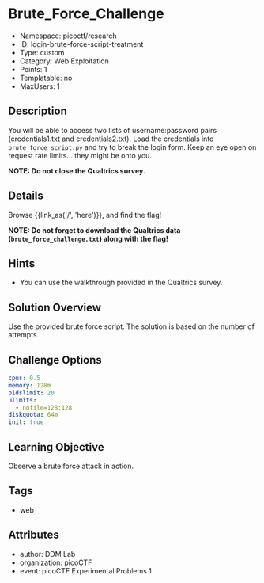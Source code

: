 # Brute_Force_Challenge

- Namespace: picoctf/research
- ID: login-brute-force-script-treatment
- Type: custom
- Category: Web Exploitation
- Points: 1
- Templatable: no
- MaxUsers: 1

## Description

You will be able to access two lists of username:password pairs (credentials1.txt and credentials2.txt).
Load the credentials into `brute_force_script.py` and try to break the login form.
Keep an eye open on request rate limits... they might be onto you.

**NOTE: Do not close the Qualtrics survey.**


## Details

Browse {{link_as('/', 'here')}}, and find the flag!

**NOTE: Do not forget to download the Qualtrics data (`brute_force_challenge.txt`) along with the flag!**


## Hints

- You can use the walkthrough provided in the Qualtrics survey.

## Solution Overview

Use the provided brute force script. The solution is based on the number of attempts.

## Challenge Options

```yaml
cpus: 0.5
memory: 128m
pidslimit: 20
ulimits:
  - nofile=128:128
diskquota: 64m
init: true
```

## Learning Objective

Observe a brute force attack in action.

## Tags

- web

## Attributes

- author: DDM Lab
- organization: picoCTF
- event: picoCTF Experimental Problems 1
